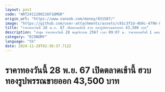 ```yaml
---
layout: post
code: "ART2411280216F1QMGR"
origin_url: "https://www.sanook.com/money/931507/"
image: "https://github.com/user-attachments/assets/c91c3f1d-4b9c-4796-8d2b-0a587dc65891"
title: "ราคาทองวันนี้ 28 พ.ย. 67 เปิดตลาดเช้านี้ ฮวบ ทองรูปพรรณขายออก 43,500 บาท"
description: "ล่าสุด ราคาทองวันนี้ 28 พฤศจิกายน 2567 เวลา 09:07 น. ราคาทองครั้งที่ 1 ลดลง 350 บาท ทองคำแท่งบาทละ 43,000 บาท ทองรูปพรรณบาทละ 43,500 บาท "
category: "ECONOMY"
language: "th"
date: 2024-11-28T02:36:37.712Z
---
```


# ราคาทองวันนี้ 28 พ.ย. 67 เปิดตลาดเช้านี้ ฮวบ ทองรูปพรรณขายออก 43,500 บาท